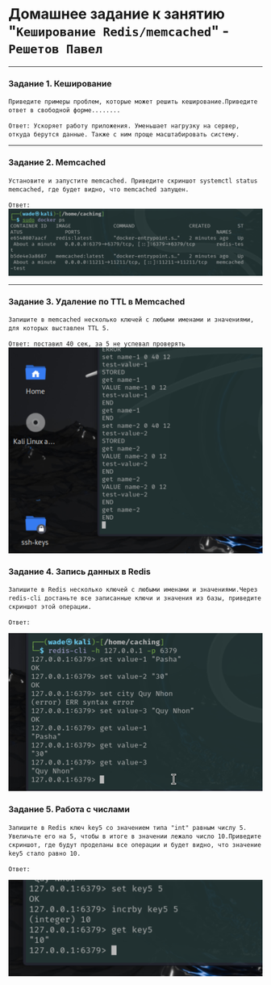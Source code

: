 # Домашнее задание к занятию "`Кеширование Redis/memcached`" - `Решетов Павел`

---

### Задание 1. Кеширование

`Приведите примеры проблем, которые может решить кеширование.Приведите ответ в свободной форме........`


 `Ответ: Ускоряет работу приложения. Уменьшает нагрузку на сервер, откуда берутся данные. Также с ним проще масштабировать систему.`



---

### Задание 2. Memcached

`Установите и запустите memcached. Приведите скриншот systemctl status memcached, где будет видно, что memcached запущен.`

`Ответ:`
![контейнеры в докере](./img/docker-containers.png)


---

### Задание 3. Удаление по TTL в Memcached

`Запишите в memcached несколько ключей с любыми именами и значениями, для которых выставлен TTL 5.`

`Ответ: поставил 40 сек, за 5 не успевал проверять`
![контейнеры в докере](./img/task-3-ttl.png)

### Задание 4. Запись данных в Redis

`Запишите в Redis несколько ключей с любыми именами и значениями.Через redis-cli достаньте все записанные ключи и значения из базы, приведите скриншот этой операции.`

`Ответ:`

![redis](./img/task-4-redis.png)


### Задание 5. Работа с числами

`Запишите в Redis ключ key5 со значением типа "int" равным числу 5. Увеличьте его на 5, чтобы в итоге в значении лежало число 10.Приведите скриншот, где будут проделаны все операции и будет видно, что значение key5 стало равно 10.`

`Ответ:`

![incr](./img/task-5-incr.png)

